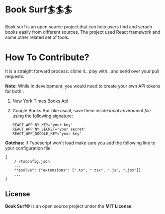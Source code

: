 ﻿# Book Surf🏄🏄🏄

Book surf is an open source project that can help users find and serach
books easily from different sources. The project used React framework and some
other related set of tools.

# How To Contribute?

It is a straight forward process: clone it.. play with.. and send over your pull requests.

**Note:** While in development, you would need to create your own API tokens for both :

1.  New York Times Books Api
2.  Google Books Api
    Like usual, save them inside _local enviroment file_ using the following signature:


        REACT_APP_NY_KEY='your key'
        REACT_APP_NY_SECRET="your secret'
        REACT_APP_GOOGLE_KEY='your key'

**Gotchas:** if Typescript won't load make sure you add the following line to your configuration file:

    {
    	/ /tsconfig.json
        ...
        "resolve": {"extensions": [".ts", ".tsx", ".js", ".jsx"]}
        ...
    }

## License

**Book Surf&copy;** is an open source project under the **MIT** **License**.
